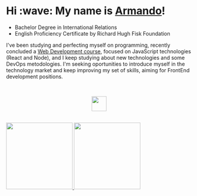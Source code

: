 <h1>Hi :wave: My name is <a href="https://arneto19.github.io/cv-page/">Armando</a>!</h1>

<ul>
  <li>Bachelor Degree in International Relations</li>
  <li>English Proficiency Certificate by Richard Hugh Fisk Foundation</li>
</ul>

<p> I've been studying and perfecting myself on programming, recently concluded a <a href="https://www.udemy.com/certificate/UC-1daf837d-08a2-437b-8b5d-8832bc64e14a/">Web Development course</a>, focused on JavaScript technologies (React and Node), and I keep studying about new technologies and some DevOps metodologies. I'm seeking oportunities to introduce myself in the technology market and keep improving my set of skills, aiming for FrontEnd development positions. </p>
<br>

<p align="center">
  <a href="https://skillicons.dev">
    <img height="40" src="https://skillicons.dev/icons?i=atom,html,css,js,bootstrap,jquery,git,react,nodejs,mongodb" />
  </a>
</p>

<br>
<div>
  <a href="#">
  <img height="180em" src="https://github-readme-stats.vercel.app/api?username=ArNeto19&show_icons=true&theme=dracula&include_all_commits=true&count_private=true"/>
  <img height="180em" src="https://github-readme-stats.vercel.app/api/top-langs/?username=ArNeto19&layout=compact&langs_count=7&theme=dracula"/>
</div>

